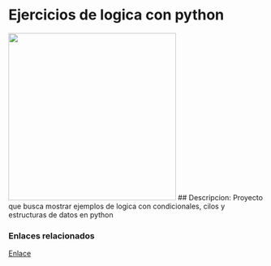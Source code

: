 # Ejercicios de logica con python 

<p>
  <img width="330" heidth="300" src="https://www.occamagenciadigital.com/hubfs/desarrollo%20de%20software%20a%20medida.jpg"
</p>
## Descripcion: 
Proyecto que busca mostrar ejemplos de logica con condicionales, cilos y estructuras de datos en python 

### Enlaces relacionados
[Enlace](http://www.google.com)
